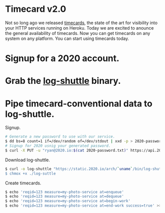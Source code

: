 # Timecard v2.0

Not so long ago we released [timecards](), the state of the art for visibility into your HTTP services running on Heroku. Today we are excited to anounce the general availability of timecards. Now you can get timecards on any system on any platform. You can start using timecards today.

# Signup for a 2020 account.
# Grab the [log-shuttle]() binary.
# Pipe timecard-conventional data to log-shuttle.

Signup.

```bash
# Generate a new password to use with our service.
$ dd bs=8 count=1 if=/dev/random of=/dev/stdout | xxd -p > 2020-password.txt
# Signup for 2020 usnig your generated password.
$ curl -X PUT -u "ryan@2020.io:$(cat 2020-password.txt)" https://api.2020.io/signup
```

Download log-shuttle.

```bash
$ curl -o log-shuttle "https://static.2020.io/arch/`uname`/bin/log-shuttle
$ chmox +x ./log-suttle
```

Create timecards.

```bash
$ echo 'reqid=123 measure=my-photo-service at=enqueue'    					 >> logfile
$ echo 'reqid=123 measure=my-photo-service at=dequeue'    					 >> logfile
$ echo 'reqid=123 measure=my-photo-service at=begin-work' 					 >> logfile
$ echo 'reqid=123 measure=my-photo-service at=end-work success=true' >> logfile
```
